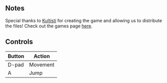 ## Notes

Special thanks to [Kultisti](https://kultisti.itch.io/curseball) for creating the game and allowing us to distribute the files! Check out the games page [here](https://kultisti.itch.io/lineoff).

## Controls

| Button | Action |
|--|--| 
|D-pad|Movement|
|A|Jump|


